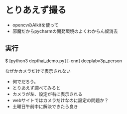 # とりあえず撮る
- opencvのAIkitを使って
- 邪魔だからpycharmの開発環境のよくわからん奴消去



## 実行

$ [python3 depthai_demo.py] [-cnn] deeplabv3p_person
<!-- ↑python3実行　　　　　　↑モデルを引用して実行できる -->

なぜかカメラだけで表示されない

- 何でだろう。
- とりあえず調べてみると
- カメラが左、設定が右に表示される
- webサイトではカメラだけなのに設定の問題か？
- 土曜日午前中に解決できたら良き
